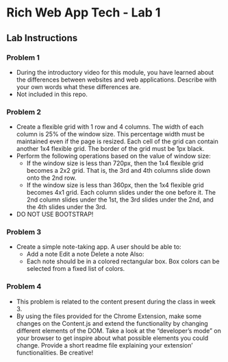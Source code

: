 # Rich Web App Tech - Lab 1
## Lab Instructions
### Problem 1 
- During the introductory video for this module, you have learned about the differences between websites and web applications. Describe with your own words what these differences are. 
- Not included in this repo.

### Problem 2
- Create a flexible grid with 1 row and 4 columns. The width of each column is 25% of the window size. This percentage width must be maintained even if the page is resized. Each cell of the grid can contain another 1x4 flexible grid. The border of the grid must be 1px black.
- Perform the following operations based on the value of window size:
    - If the window size is less than 720px, then the 1x4 flexible grid becomes a 2x2 grid. That is, the 3rd and 4th columns slide down onto the 2nd row.
    - If the window size is less than 360px, then the 1x4 flexible grid becomes 4x1 grid. Each column slides under the one before it. The 2nd column slides under the 1st, the 3rd slides under the 2nd, and the 4th slides under the 3rd.
- DO NOT USE BOOTSTRAP!

### Problem 3
- Create a simple note-taking app. A user should be able to:
    - Add a note Edit a note Delete a note Also:
    - Each note should be in a colored rectangular box. Box colors can be selected from a fixed list of colors.

### Problem 4
- This problem is related to the content present during the class in week 3.
- By using the files provided for the Chrome Extension, make some changes on the Content.js and extend the functionality by changing different elements of the DOM. Take a look at the “developer’s mode” on your browser to get inspire about what possible elements you could change. Provide a short readme file explaining your extension’ functionalities. Be creative!